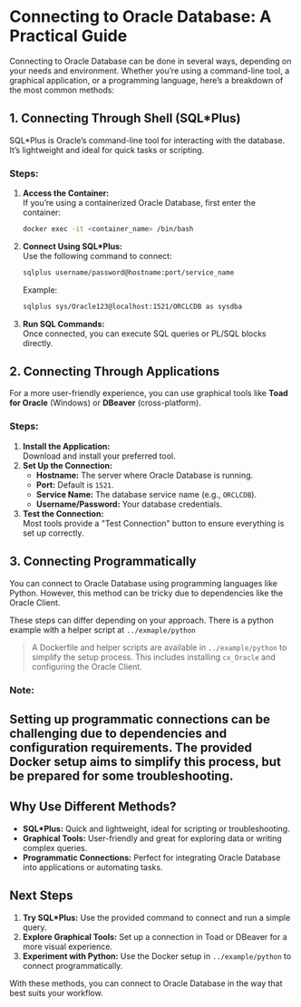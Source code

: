 # Connecting to Oracle Database: A Practical Guide

Connecting to Oracle Database can be done in several ways, depending on your needs and environment. Whether you’re using a command-line tool, a graphical application, or a programming language, here’s a breakdown of the most common methods:

## **1. Connecting Through Shell (SQL\*Plus)**

SQL\*Plus is Oracle’s command-line tool for interacting with the database. It’s lightweight and ideal for quick tasks or scripting.

### **Steps:**

1. **Access the Container:**  
   If you’re using a containerized Oracle Database, first enter the container:
   ```bash
   docker exec -it <container_name> /bin/bash
   ```
2. **Connect Using SQL\*Plus:**  
   Use the following command to connect:
   ```bash
   sqlplus username/password@hostname:port/service_name
   ```
   Example:
   ```bash
   sqlplus sys/Oracle123@localhost:1521/ORCLCDB as sysdba
   ```
3. **Run SQL Commands:**  
   Once connected, you can execute SQL queries or PL/SQL blocks directly.

## **2. Connecting Through Applications**

For a more user-friendly experience, you can use graphical tools like **Toad for Oracle** (Windows) or **DBeaver** (cross-platform).

### **Steps:**

1. **Install the Application:**  
   Download and install your preferred tool.
2. **Set Up the Connection:**
   - **Hostname:** The server where Oracle Database is running.
   - **Port:** Default is `1521`.
   - **Service Name:** The database service name (e.g., `ORCLCDB`).
   - **Username/Password:** Your database credentials.
3. **Test the Connection:**  
   Most tools provide a "Test Connection" button to ensure everything is set up correctly.

## **3. Connecting Programmatically**

You can connect to Oracle Database using programming languages like Python. However, this method can be tricky due to dependencies like the Oracle Client.

These steps can differ depending on your approach.
There is a python example with a helper script at `../exmaple/python`

> A Dockerfile and helper scripts are available in `../example/python` to simplify the setup process. This includes installing `cx_Oracle` and configuring the Oracle Client.

### **Note:**

## Setting up programmatic connections can be challenging due to dependencies and configuration requirements. The provided Docker setup aims to simplify this process, but be prepared for some troubleshooting.

## **Why Use Different Methods?**

- **SQL\*Plus:** Quick and lightweight, ideal for scripting or troubleshooting.
- **Graphical Tools:** User-friendly and great for exploring data or writing complex queries.
- **Programmatic Connections:** Perfect for integrating Oracle Database into applications or automating tasks.

## **Next Steps**

1. **Try SQL\*Plus:** Use the provided command to connect and run a simple query.
2. **Explore Graphical Tools:** Set up a connection in Toad or DBeaver for a more visual experience.
3. **Experiment with Python:** Use the Docker setup in `../example/python` to connect programmatically.

With these methods, you can connect to Oracle Database in the way that best suits your workflow.
